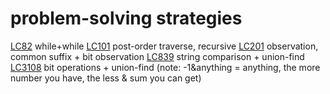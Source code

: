 # problem-solving strategies
[LC82](https://leetcode.com/problems/remove-duplicates-from-sorted-list-ii) while+while
[LC101](https://leetcode.com/problems/symmetric-tree) post-order traverse, recursive
[LC201](https://leetcode.com/problems/bitwise-and-of-numbers-range) observation, common suffix + bit observation
[LC839](https://leetcode.com/problems/similar-string-groups) string comparison + union-find
[LC3108](https://leetcode.com/problems/minimum-cost-walk-in-weighted-graph) bit operations + union-find (note: -1&anything = anything, the more number you have, the less & sum you can get)

